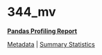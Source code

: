 # 344_mv

[**Pandas Profiling Report**](https://epistasislab.github.io/penn-ml-benchmarks/profile/344_mv.html)

[Metadata](metadata.yaml) | [Summary Statistics](summary_stats.csv)

